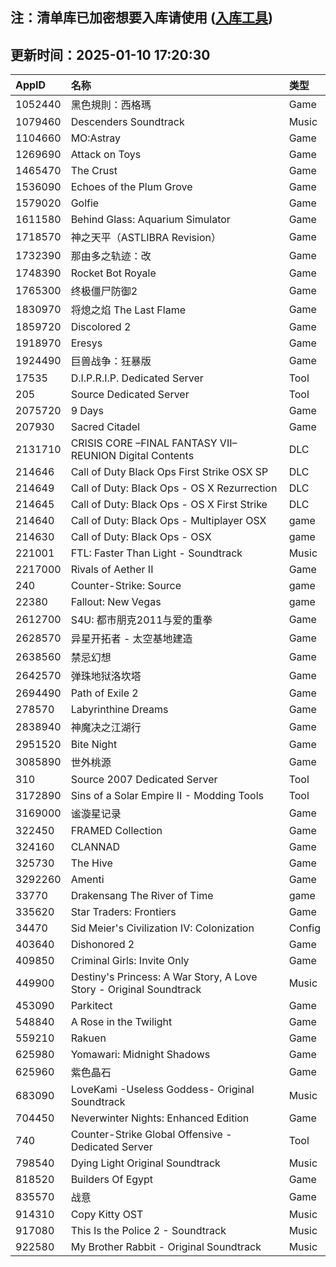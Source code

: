 ## 注：清单库已加密想要入库请使用 ([入库工具](https://github.com/BlankTMing/ManifestAutoUpdate/releases))

## 更新时间：2025-01-10 17:20:30
| AppID | 名称 | 类型  |
| :-------------------- | :----------------------------- | :----------- |
| 1052440 | 黑色規則：西格瑪| Game |
| 1079460 | Descenders Soundtrack| Music |
| 1104660 | MO:Astray| Game |
| 1269690 | Attack on Toys| Game |
| 1465470 | The Crust| Game |
| 1536090 | Echoes of the Plum Grove| Game |
| 1579020 | Golfie| Game |
| 1611580 | Behind Glass: Aquarium Simulator| Game |
| 1718570 | 神之天平（ASTLIBRA Revision）| Game |
| 1732390 | 那由多之轨迹：改| Game |
| 1748390 | Rocket Bot Royale| Game |
| 1765300 | 终极僵尸防御2| Game |
| 1830970 | 将熄之焰 The Last Flame| Game |
| 1859720 | Discolored 2| Game |
| 1918970 | Eresys| Game |
| 1924490 | 巨兽战争：狂暴版| Game |
| 17535 | D.I.P.R.I.P. Dedicated Server| Tool |
| 205 | Source Dedicated Server| Tool |
| 2075720 | 9 Days| Game |
| 207930 | Sacred Citadel| Game |
| 2131710 | CRISIS CORE –FINAL FANTASY VII– REUNION Digital Contents| DLC |
| 214646 | Call of Duty Black Ops First Strike OSX SP| DLC |
| 214649 | Call of Duty: Black Ops - OS X Rezurrection| DLC |
| 214645 | Call of Duty: Black Ops - OS X First Strike| DLC |
| 214640 | Call of Duty: Black Ops - Multiplayer OSX| game |
| 214630 | Call of Duty: Black Ops - OSX| game |
| 221001 | FTL: Faster Than Light - Soundtrack| Music |
| 2217000 | Rivals of Aether II| Game |
| 240 | Counter-Strike: Source| game |
| 22380 | Fallout: New Vegas| game |
| 2612700 | S4U: 都市朋克2011与爱的重拳| Game |
| 2628570 | 异星开拓者 - 太空基地建造| Game |
| 2638560 | 禁忌幻想| Game |
| 2642570 | 弹珠地狱洛坎塔| Game |
| 2694490 | Path of Exile 2| Game |
| 278570 | Labyrinthine Dreams| Game |
| 2838940 | 神魔决之江湖行| Game |
| 2951520 | Bite Night| Game |
| 3085890 | 世外桃源| Game |
| 310 | Source 2007 Dedicated Server| Tool |
| 3172890 | Sins of a Solar Empire II - Modding Tools| Tool |
| 3169000 | 谧漩星记录| Game |
| 322450 | FRAMED Collection| Game |
| 324160 | CLANNAD| Game |
| 325730 | The Hive| Game |
| 3292260 | Amenti| Game |
| 33770 | Drakensang The River of Time| game |
| 335620 | Star Traders: Frontiers| Game |
| 34470 | Sid Meier's Civilization IV: Colonization| Config |
| 403640 | Dishonored 2| Game |
| 409850 | Criminal Girls: Invite Only| Game |
| 449900 | Destiny's Princess: A War Story, A Love Story - Original Soundtrack| Music |
| 453090 | Parkitect| Game |
| 548840 | A Rose in the Twilight| Game |
| 559210 | Rakuen| Game |
| 625980 | Yomawari: Midnight Shadows| Game |
| 625960 | 紫色晶石| Game |
| 683090 | LoveKami -Useless Goddess- Original Soundtrack| Music |
| 704450 | Neverwinter Nights: Enhanced Edition| Game |
| 740 | Counter-Strike Global Offensive - Dedicated Server| Tool |
| 798540 | Dying Light Original Soundtrack| Music |
| 818520 | Builders Of Egypt| Game |
| 835570 | 战意| Game |
| 914310 | Copy Kitty OST| Music |
| 917080 | This Is the Police 2 - Soundtrack| Music |
| 922580 | My Brother Rabbit - Original Soundtrack| Music |
